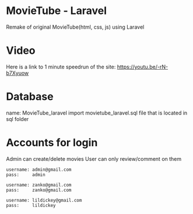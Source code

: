 # MovieTube - Laravel

Remake of original MovieTube(html, css, js) using Laravel

# Video

Here is a link to 1 minute speedrun of the site: https://youtu.be/-rN-b7Xyuow

# Database

name: MovieTube_laravel
import movietube_laravel.sql file that is located in sql folder

# Accounts for login

Admin can create/delete movies
User can only review/comment on them

    username: admin@gmail.com
    pass:     admin

    username: zanko@gmail.com  
    pass:     zanko@gmail.com

    username: lildickey@gmail.com
    pass:     lildickey